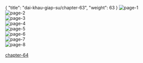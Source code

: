 { "title": "dai-khau-giap-su/chapter-63", "weight": 63 }
<img src="dai-khau-giap-su_0063_01-07115f3faf7d11089e74740fe316cb71.webp" alt="page-1" origin="http://1.bp.blogspot.com/-cJJVolEC3o4/WzIQIrJ8Z9I/AAAAAAABJns/OG5CejFTprIqoqe9z7FIuMl6HNM_2pP9gCLcBGAs/s1600/0009.jpg?imgmax=0"><br/>
<img src="dai-khau-giap-su_0063_02-52d39692e2bf872945c8797e4019b974.webp" alt="page-2" origin="http://1.bp.blogspot.com/-wpGoSfUWxLA/WzIQIgFtosI/AAAAAAABJnw/w-WQZLq3QYk28qXGpmBdd8ubl61FspEaACLcBGAs/s1600/0010.jpg?imgmax=0"><br/>
<img src="dai-khau-giap-su_0063_03-3e0fc1524f6073121dde227c1caf970c.webp" alt="page-3" origin="http://1.bp.blogspot.com/-VSdFv9DjJWQ/WzIQJYMv8zI/AAAAAAABJn0/lXdps3tXduU9VCqlU_w2c9eGos1veIxlQCLcBGAs/s1600/0011.jpg?imgmax=0"><br/>
<img src="dai-khau-giap-su_0063_04-ac54929160537a900414cf0b2a53c6e1.webp" alt="page-4" origin="http://1.bp.blogspot.com/-CH5sE1Jf9j4/WzIQJjLLVoI/AAAAAAABJn4/sv8eCQXBE1gZIMO87SYnV2Qa2tZDNMBuwCLcBGAs/s1600/0012.jpg?imgmax=0"><br/>
<img src="dai-khau-giap-su_0063_05-b2c027ce3707fe90e0a7bbd3df326bc4.webp" alt="page-5" origin="http://1.bp.blogspot.com/-1oKz-u1JgoQ/WzIQJoqowNI/AAAAAAABJn8/5S44cQs2mucvMFr-2aqPscaaS2Wpj7giACLcBGAs/s1600/0013.jpg?imgmax=0"><br/>
<img src="dai-khau-giap-su_0063_06-2b6e45eff774bd8914364a04cbdc4a0c.webp" alt="page-6" origin="http://1.bp.blogspot.com/-7oO9Q_OYjn4/WzIQJ1yHtfI/AAAAAAABJoA/0UCDRiCXZYUiBI_8lphwWvMNU0LeOap9gCLcBGAs/s1600/0014.jpg?imgmax=0"><br/>
<img src="dai-khau-giap-su_0063_07-1302607bad4d6d03c5e94a39ccb528a5.webp" alt="page-7" origin="http://1.bp.blogspot.com/-0Hf28iMtMNQ/WzIQKA5dpZI/AAAAAAABJoE/wrkSfYTwS7AqlOqt5fGTF0W2kEU39cZoQCLcBGAs/s1600/0015.jpg?imgmax=0"><br/>
<img src="dai-khau-giap-su_0063_08-71cba2a8e4fb68f047bb82d096c3d910.webp" alt="page-8" origin="http://1.bp.blogspot.com/-ly4BDGbW_YM/WzIQKPgDu-I/AAAAAAABJoI/FTN2nBSrR6InMlxAPTiSnA2nMomxZqCjgCLcBGAs/s1600/0016.jpg?imgmax=0"><br/>
<br/><a class="nextchap" href="/dai-khau-giap-su/chapter-64">chapter-64</a>
